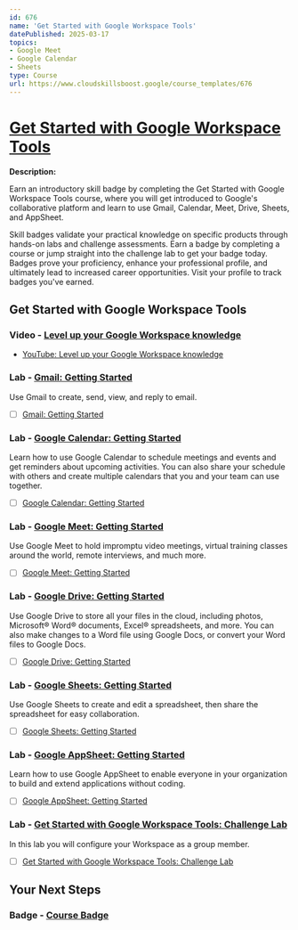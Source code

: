 ```yaml
---
id: 676
name: 'Get Started with Google Workspace Tools'
datePublished: 2025-03-17
topics:
- Google Meet
- Google Calendar
- Sheets
type: Course
url: https://www.cloudskillsboost.google/course_templates/676
---
```


# [Get Started with Google Workspace Tools](https://www.cloudskillsboost.google/course_templates/676)

**Description:**

Earn an introductory skill badge by completing the Get Started with Google Workspace Tools course, where you will get introduced to Google's collaborative platform and learn to use Gmail, Calendar, Meet, Drive, Sheets, and AppSheet.

Skill badges validate your practical knowledge on specific products through hands-on labs and challenge assessments. Earn a badge by completing a course or jump straight into the challenge lab to get your badge today. Badges prove your proficiency, enhance your professional profile, and ultimately lead to increased career opportunities. Visit your profile to track badges you've earned.

## Get Started with Google Workspace Tools

### Video - [Level up your Google Workspace knowledge](https://www.cloudskillsboost.google/course_templates/676/video/526817)

- [YouTube: Level up your Google Workspace knowledge](https://www.youtube.com/watch?v=_WNIvJozdMY)



### Lab - [Gmail: Getting Started](https://www.cloudskillsboost.google/course_templates/676/labs/526818)

Use Gmail to create, send, view, and reply to email.

- [ ] [Gmail: Getting Started](../labs/Gmail-Getting-Started.md)

### Lab - [Google Calendar: Getting Started](https://www.cloudskillsboost.google/course_templates/676/labs/526819)

Learn how to use Google Calendar to schedule meetings and events and get reminders about upcoming activities. You can also share your schedule with others and create multiple calendars that you and your team can use together.

- [ ] [Google Calendar: Getting Started](../labs/Google-Calendar-Getting-Started.md)

### Lab - [Google Meet: Getting Started](https://www.cloudskillsboost.google/course_templates/676/labs/526820)

Use Google Meet to hold impromptu video meetings, virtual training classes around the world, remote interviews, and much more.

- [ ] [Google Meet: Getting Started](../labs/Google-Meet-Getting-Started.md)

### Lab - [Google Drive: Getting Started](https://www.cloudskillsboost.google/course_templates/676/labs/526821)

Use Google Drive to store all your files in the cloud, including photos, Microsoft® Word® documents, Excel® spreadsheets, and more. You can also make changes to a Word file using Google Docs, or convert your Word files to Google Docs.

- [ ] [Google Drive: Getting Started](../labs/Google-Drive-Getting-Started.md)

### Lab - [Google Sheets: Getting Started](https://www.cloudskillsboost.google/course_templates/676/labs/526822)

Use Google Sheets to create and edit a spreadsheet, then share the spreadsheet for easy collaboration. 

- [ ] [Google Sheets: Getting Started](../labs/Google-Sheets-Getting-Started.md)

### Lab - [Google AppSheet: Getting Started](https://www.cloudskillsboost.google/course_templates/676/labs/526823)

Learn how to use Google AppSheet to enable everyone in your organization to build and extend applications without coding.

- [ ] [Google AppSheet: Getting Started](../labs/Google-AppSheet-Getting-Started.md)

### Lab - [Get Started with Google Workspace Tools: Challenge Lab](https://www.cloudskillsboost.google/course_templates/676/labs/526824)

In this lab you will configure your Workspace as a group member.

- [ ] [Get Started with Google Workspace Tools: Challenge Lab](../labs/Get-Started-with-Google-Workspace-Tools-Challenge-Lab.md)

## Your Next Steps

### Badge - [Course Badge](https://www.cloudskillsboost.googleNone)
